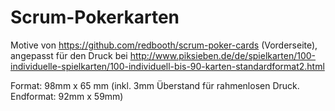 # Scrum-Pokerkarten
Motive von https://github.com/redbooth/scrum-poker-cards (Vorderseite), angepasst für den Druck bei http://www.piksieben.de/de/spielkarten/100-individuelle-spielkarten/100-individuell-bis-90-karten-standardformat2.html

Format: 98mm x 65 mm (inkl. 3mm Überstand für rahmenlosen Druck. Endformat: 92mm x 59mm)
